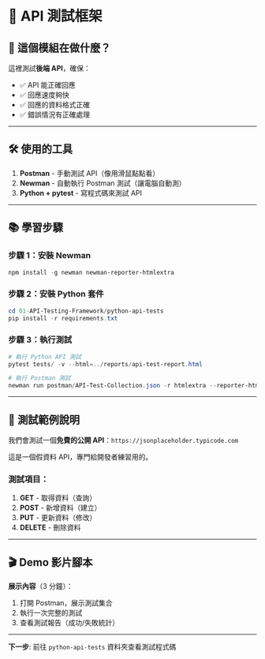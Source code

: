 # 📡 API 測試框架

## 🎯 這個模組在做什麼？

這裡測試**後端 API**，確保：
- ✅ API 能正確回應
- ✅ 回應速度夠快
- ✅ 回應的資料格式正確
- ✅ 錯誤情況有正確處理

---

## 🛠️ 使用的工具

1. **Postman** - 手動測試 API（像用滑鼠點點看）
2. **Newman** - 自動執行 Postman 測試（讓電腦自動測）
3. **Python + pytest** - 寫程式碼來測試 API

---

## 📚 學習步驟

### 步驟 1：安裝 Newman
```powershell
npm install -g newman newman-reporter-htmlextra
```

### 步驟 2：安裝 Python 套件
```powershell
cd 01-API-Testing-Framework/python-api-tests
pip install -r requirements.txt
```

### 步驟 3：執行測試
```powershell
# 執行 Python API 測試
pytest tests/ -v --html=../reports/api-test-report.html

# 執行 Postman 測試
newman run postman/API-Test-Collection.json -r htmlextra --reporter-htmlextra-export reports/postman-report.html
```

---

## 📖 測試範例說明

我們會測試一個**免費的公開 API**：`https://jsonplaceholder.typicode.com`

這是一個假資料 API，專門給開發者練習用的。

### 測試項目：
1. **GET** - 取得資料（查詢）
2. **POST** - 新增資料（建立）
3. **PUT** - 更新資料（修改）
4. **DELETE** - 刪除資料

---

## 🎬 Demo 影片腳本

**展示內容**（3 分鐘）：
1. 打開 Postman，展示測試集合
2. 執行一次完整的測試
3. 查看測試報告（成功/失敗統計）

---

**下一步**: 前往 `python-api-tests` 資料夾查看測試程式碼
